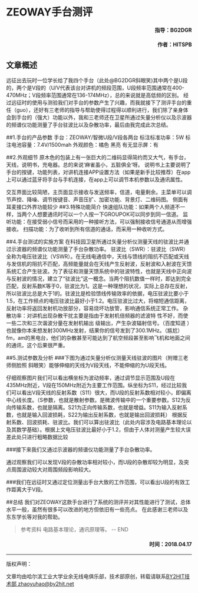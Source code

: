 # ZEOWAY手台测评
#### <p align="right"> 指导：BG2DGR</p>
#### <p align="right"> 作者：HITSPB</p>
## 文章概述
远征出去玩时一位学长给了我四个手台（此处@BG2DGR斜眼笑)其中两个是U段的，两个是V段的（U/V代表该台对讲机的频段范围，U段频率范围通常在400-470MHz；V段频率范围通常在136-174MHz），总的来说就是高低频的区别。
经过远征时的使用与测验我们对手台的参数产生了兴趣，而我就接下了测评手台的重任（guo），还好有三老师的指导与帮助使得过程得以顺利进行，我们除了亲身体会到手台的（强大）功能以外，我和三老师还在卫星所通过矢量分析仪以及示波器的频谱仪功能测量了手台驻波比以及杂散功率，最后由我完成此次总结。

##1.手台的产品参数
手台：ZEOWAY/智微U段/V段各两台
标注标准功率：5W
标注电池容量：7.4V/1500mah
外观颜色：橘色 黑亮
有无显示屏：有

##2.外观细节
原木色的包装上有一张巨大的二维码显得简约而又大气，有手台，天线，说明书，充电器。总的来说‘麻雀虽小，五脏俱全’呀。
说明书上主要说明了手台的按键，功能列表，对讲机连接APP设置方法（如果是新手比较推荐）在app上可以通过蓝牙将手台与手机连接，在app上可以调节本机参数以及通讯属性。

交互界面比较简陋，主页面显示接收与发送频率，信道，电量剩余。主菜单可以调节声控、降噪、调节按键音、声音压扩、加密功能、背景灯、二维码图。
侧面有耳麦接口外界功能较少
##3.特殊功能简介
快速组队功能：如果两个人频道不一样，当两个人想要通讯时可以一个人按一下GROUPOK可以同步到同一信道。
监听功能：在接受弱小信号而采用的一种接听方法，可以强制接收信号通道从而增强接收。
扫描功能：为了收听到所有信道的通话，而采用一种收听方式。

##4.手台测试的实施方案
在科技园卫星所通过矢量分析仪测量天线的驻波比并通过示波器的频谱仪功能测量了手台杂散功率。
驻波比（SWR）：驻波比（SWR）全称为电压驻波比（VSWR）。在无线电通信中，天线与馈线的阻抗不匹配或天线与发信机的阻抗不匹配，高频能量就会在天线产生反射波，反射波和入射波在天馈系统汇合产生驻波。为了表征和测量天馈系统中的驻波特性，也就是天线中正向波与反射波的情况，建立了“驻波比”这一概念。当两个阻抗数值一样时，即达到完全匹配，反射系数K等于0，驻波比为1。这是一种理想的状况，实际上总存在反射，所以驻波比总是大于1的。驻波比是检验馈线传输效率的依据，电压驻波比要小于1.5，在工作频点的电压驻波比最好小于1.2。电压驻波比过大，将缩短通信距离，反射功率将返回发射机功放部分，容易烧坏功放管，影响通信系统正常工作。
杂散功率：对讲机出现杂散干扰主要是指由于发射机倍频器的滤波特 性不好，而使一些二次和三次谐波分量在发射机输出 级输出，产生杂波辐射信号。（百度知道 ）也就像你本来想发射300MHz发射，结果你的信号发到了300.1MHz。（尴尬）fm，am的黑电台，他们的杂散甚至可能达到了航空频段甚至影响飞机和地面之间的通讯，这个后果很严重。

##5.测试参数及分析
###下图为通过矢量分析仪测量天线驻波的图片（附赠三老师侧脸照 斜眼笑）能够伸缩的天线为V段天线，不能伸缩的为U段天线。






仔细观察图片我们可以看出横坐标为波动频率，通过调节显示范围及U段在435MHz附近，V段在150MHz附近为主要工作范围。纵坐标为S11，经过比较我们可以看出V段天线的反射系数（S11）很大，而U段的反射系数相对较小，即偏离中心线长度。（S参数，也就是散射参数。是微波传输中的一个重要参数。S12为反向传输系数，也就是隔离。S21为正向传输系数，也就是增益。S11为输入反射系数，也就是输入回波损耗，S22为输出反射系数，也就是输出回波损耗）
根据反射系数、回波损耗、驻波比。我们可以算出驻波比（此处内容涉及电路基本理论以及其数学基础）。根据上文电压驻波比最好小于1.2，但由于人体对测量产生较大误差此处只进行粗略数据比较

###接下来我们又通过示波器的频谱仪功能测量了手台杂散功率。





通过观察我们可以发现V段的杂散功率相对较小，而U段的杂散却较为明显，及突点周围波动较大对周围频段影响较大。

###我们在远征时又通过定位测量出手台大致的工作范围，可以看出U段的有效工作距离大于V段。

##总结
我们对ZEOWAY这款手台进行了系统的测评并对其性能进行了测试，总体水平一般，虽然有很多可以改进的地方但依旧有一些亮点。
在此感谢三老师以及东东学长等对我的帮助。
>参考资料
>电路基本理论，通讯原理等。
-- END
#### <p align="right"> 时间：2018.04.17</p>

----
版权声明：

文章均由哈尔滨工业大学业余无线电俱乐部，技术部原创，转载请联系[BY2HIT技术部 zhaoyuhao@by2hit.net](zhaoyuhao@by2hit.net)










 






